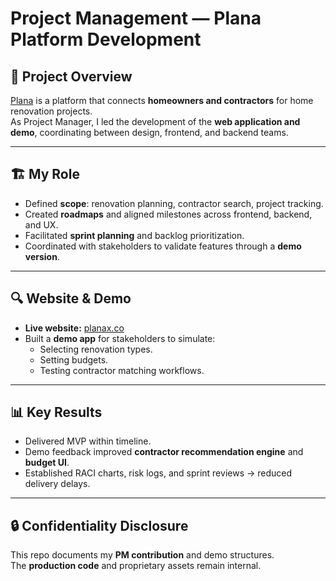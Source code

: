 
# Project Management — Plana Platform Development

## 📌 Project Overview
[Plana](https://www.planax.co/) is a platform that connects **homeowners and contractors** for home renovation projects.  
As Project Manager, I led the development of the **web application and demo**, coordinating between design, frontend, and backend teams.

---

## 🏗️ My Role
- Defined **scope**: renovation planning, contractor search, project tracking.  
- Created **roadmaps** and aligned milestones across frontend, backend, and UX.  
- Facilitated **sprint planning** and backlog prioritization.  
- Coordinated with stakeholders to validate features through a **demo version**.

---

## 🔍 Website & Demo
- **Live website:** [planax.co](https://www.planax.co/)  
- Built a **demo app** for stakeholders to simulate:
  - Selecting renovation types.
  - Setting budgets.
  - Testing contractor matching workflows.

---

## 📊 Key Results
- Delivered MVP within timeline.  
- Demo feedback improved **contractor recommendation engine** and **budget UI**.  
- Established RACI charts, risk logs, and sprint reviews → reduced delivery delays.

---

## 🔒 Confidentiality Disclosure
This repo documents my **PM contribution** and demo structures.  
The **production code** and proprietary assets remain internal.
